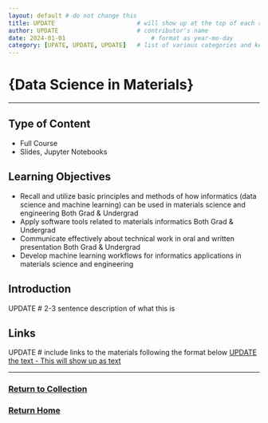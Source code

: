 ```yaml
---
layout: default # do not change this
title: UPDATE                       # will show up at the top of each resource page
author: UPDATE                      # contributor's name
date: 2024-01-01                        # format as year-mo-day
category: [UPATE, UPDATE, UPDATE]   # list of various categories and keywords to help search
---
```

# {Data Science in Materials}
* * *

## Type of Content
* Full Course
* Slides, Jupyter Notebooks

## Learning Objectives
* Recall and utilize basic principles and methods of how informatics (data science and machine learning) can be used in materials science and engineering	Both Grad & Undergrad
* Apply software tools related to materials informatics	Both Grad & Undergrad
* Communicate effectively about technical work in oral and written presentation	Both Grad & Undergrad
* Develop machine learning workflows for informatics applications in materials science and engineering

## Introduction
UPDATE              # 2-3 sentence description of what this is

## Links
UPDATE              # include links to the materials following the format below
[UPDATE the text - This will show up as text](https://linktoyourmaterials.com)

* * *
### [Return to Collection](https://bafflerbach.github.io/DSM-CORE/resource-collection)
### [Return Home](https://bafflerbach.github.io/DSM-CORE)


